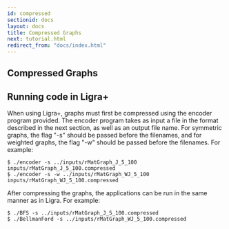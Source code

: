 ```yaml
---
id: compressed
sectionid: docs
layout: docs
title: Compressed Graphs
next: tutorial.html
redirect_from: "docs/index.html"
---
```


Compressed Graphs
----------

Running code in Ligra+ 
-----------
When using Ligra+, graphs must first be compressed using the encoder
program provided. The encoder program takes as input a file in the
format described in the next section, as well as an output file
name. For symmetric graphs, the flag "-s" should be passed before the
filenames, and for weighted graphs, the flag "-w" should be passed
before the filenames. For example:

```
$ ./encoder -s ../inputs/rMatGraph_J_5_100 inputs/rMatGraph_J_5_100.compressed
$ ./encoder -s -w ../inputs/rMatGraph_WJ_5_100 inputs/rMatGraph_WJ_5_100.compressed
```
 
 After compressing the graphs, the applications can be run in the same
 manner as in Ligra. For example:

 ```
 $ ./BFS -s ../inputs/rMatGraph_J_5_100.compressed
 $ ./BellmanFord -s ../inputs/rMatGraph_WJ_5_100.compressed
